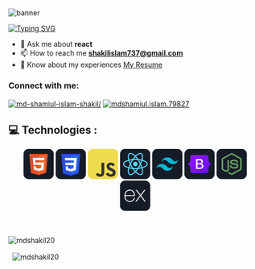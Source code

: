 <img align="center" src="https://i.ibb.co/9wTM67S/Frame-3-1.png" alt="banner" />

[![Typing SVG](https://readme-typing-svg.herokuapp.com?font=Fira+Code&weight=500&size=24&pause=1000&color=1AF744&width=435&lines=Hi%2C+I'm+Md+Shamiul+Islam+Shakil;MERN+Stack+Developer)](https://git.io/typing-svg)
- 💬 Ask me about **react**
- 📫 How to reach me **shakilislam737@gmail.com**
- 📄 Know about my experiences [My Resume](https://drive.google.com/file/d/1oMxGzJKHJh3bkpegduoicWy47YK50Pnu/view?usp=share_link)

<h3 align="left">Connect with me:</h3>
<p align="left">
<a href="https://linkedin.com/in/md-shamiul-islam-shakil/" target="blank"><img align="center" src="https://raw.githubusercontent.com/rahuldkjain/github-profile-readme-generator/master/src/images/icons/Social/linked-in-alt.svg" alt="md-shamiul-islam-shakil/" height="30" width="40" /></a>
<a href="https://fb.com/mdshamiul.islam.79827" target="blank"><img align="center" src="https://raw.githubusercontent.com/rahuldkjain/github-profile-readme-generator/master/src/images/icons/Social/facebook.svg" alt="mdshamiul.islam.79827" height="30" width="40" /></a>
</p>

## :computer: Technologies : 
<p align="center">
<img src="https://github.com/codewithashim/codewithashim/blob/main/img/icons/HTML.png" />
<img src="https://github.com/codewithashim/codewithashim/blob/main/img/icons/css.png" />
<img src="https://github.com/codewithashim/codewithashim/blob/main/img/icons/JavaScript.png" />
<img src="https://github.com/codewithashim/codewithashim/blob/main/img/icons/react.png" />
<img src="https://github.com/codewithashim/codewithashim/blob/main/img/icons/tailwind.png" />
<img src="https://github.com/codewithashim/codewithashim/blob/main/img/icons/Bootsrap.png" />
<img src="https://github.com/codewithashim/codewithashim/blob/main/img/icons/node.png" />
<img src="https://github.com/codewithashim/codewithashim/blob/main/img/icons/express.png" />
</p><br />

<p>
<img align="center" src="https://github-readme-stats.vercel.app/api/top-langs?username=mdshakil20&show_icons=true&locale=en&layout=compact" alt="mdshakil20" />
</p>
<p>&nbsp;
<img align="center" src="https://github-readme-stats.vercel.app/api?username=mdshakil20&show_icons=true&locale=en" alt="mdshakil20" />
</p>
